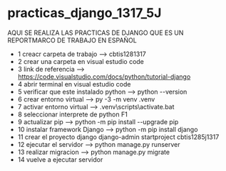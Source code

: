 # practicas_django_1317_5J
AQUI SE REALIZA LAS PRACTICAS DE DJANGO QUE ES UN REPORTMARCO DE TRABAJO EN ESPAÑOL

- 1 creacr carpeta de trabajo --> cbtis1281317
- 2 crear una carpeta en visual estudio code
- 3 link de referencia --> https://code.visualstudio.com/docs/python/tutorial-django
- 4 abrir terminal en visual estudio code
- 5 verificar que este instalado python --> python --version
- 6 crear entorno virtual --> py -3 -m venv .venv
- 7 activar entorno virtual --> .venv\scripts\activate.bat
- 8 seleccionar interprete de python F1
- 9 actualizar pip --> python -m pip install --upgrade pip
- 10 instalar framework Django --> python -m pip install django
- 11 crear el proyecto django django-admin startproject cbtis1285j1317
- 12 ejecutar el servidor -->   python manage.py runserver
- 13 realizar migracion --> python manage.py migrate
- 14 vuelve a ejecutar servidor
